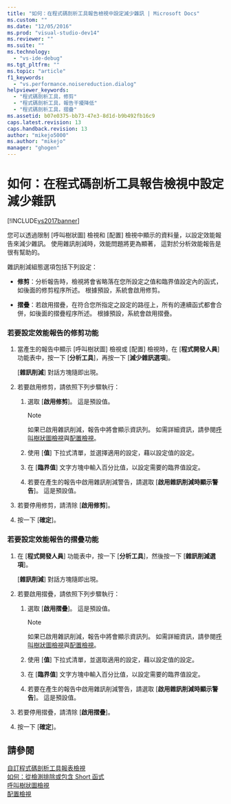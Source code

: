 ```yaml
---
title: "如何：在程式碼剖析工具報告檢視中設定減少雜訊 | Microsoft Docs"
ms.custom: ""
ms.date: "12/05/2016"
ms.prod: "visual-studio-dev14"
ms.reviewer: ""
ms.suite: ""
ms.technology: 
  - "vs-ide-debug"
ms.tgt_pltfrm: ""
ms.topic: "article"
f1_keywords: 
  - "vs.performance.noisereduction.dialog"
helpviewer_keywords: 
  - "程式碼剖析工具，修剪"
  - "程式碼剖析工具，報告干擾降低"
  - "程式碼剖析工具，摺疊"
ms.assetid: b07e0375-bb73-47e3-8d1d-b9b492fb16c9
caps.latest.revision: 13
caps.handback.revision: 13
author: "mikejo5000"
ms.author: "mikejo"
manager: "ghogen"
---
```

# 如何：在程式碼剖析工具報告檢視中設定減少雜訊
[!INCLUDE[vs2017banner](../code-quality/includes/vs2017banner.md)]

您可以透過限制 \[呼叫樹狀圖\] 檢視和 \[配置\] 檢視中顯示的資料量，以設定效能報告來減少雜訊。  使用雜訊削減時，效能問題將更為顯著，  這對於分析效能報告是很有幫助的。  
  
 雜訊削減組態選項包括下列設定：  
  
-   **修剪**：分析報告時，檢視將會省略落在您所設定之值和臨界值設定內的函式，如後面的修剪程序所述。  根據預設，系統會啟用修剪。  
  
-   **摺疊**：若啟用摺疊，在符合您所指定之設定的路徑上，所有的連續函式都會合併，如後面的摺疊程序所述。  根據預設，系統會啟用摺疊。  
  
### 若要設定效能報告的修剪功能  
  
1.  當產生的報告中顯示 \[呼叫樹狀圖\] 檢視或 \[配置\] 檢視時，在 \[**程式開發人員**\] 功能表中，按一下 \[**分析工具**\]，再按一下 \[**減少雜訊選項**\]。  
  
     \[**雜訊削減**\] 對話方塊隨即出現。  
  
2.  若要啟用修剪，請依照下列步驟執行：  
  
    1.  選取 \[**啟用修剪**\]。  這是預設值。  
  
        > [!NOTE]
        >  如果已啟用雜訊削減，報告中將會顯示資訊列。  如需詳細資訊，請參閱[呼叫樹狀圖檢視](../profiling/call-tree-view.md)與[配置檢視](../profiling/dotnet-memory-allocations-view.md)。  
  
    2.  使用 \[**值**\] 下拉式清單，並選擇適用的設定，藉以設定值的設定。  
  
    3.  在 \[**臨界值**\] 文字方塊中輸入百分比值，以設定需要的臨界值設定。  
  
    4.  若要在產生的報告中啟用雜訊削減警告，請選取 \[**啟用雜訊削減時顯示警告**\]。  這是預設值。  
  
3.  若要停用修剪，請清除 \[**啟用修剪**\]。  
  
4.  按一下 \[**確定**\]。  
  
### 若要設定效能報告的摺疊功能  
  
1.  在 \[**程式開發人員**\] 功能表中，按一下 \[**分析工具**\]，然後按一下 \[**雜訊削減選項**\]。  
  
     \[**雜訊削減**\] 對話方塊隨即出現。  
  
2.  若要啟用摺疊，請依照下列步驟執行：  
  
    1.  選取 \[**啟用摺疊**\]。  這是預設值。  
  
        > [!NOTE]
        >  如果已啟用雜訊削減，報告中將會顯示資訊列。  如需詳細資訊，請參閱[呼叫樹狀圖檢視](../profiling/call-tree-view.md)與[配置檢視](../profiling/dotnet-memory-allocations-view.md)。  
  
    2.  使用 \[**值**\] 下拉式清單，並選取適用的設定，藉以設定值的設定。  
  
    3.  在 \[**臨界值**\] 文字方塊中輸入百分比值，以設定需要的臨界值設定。  
  
    4.  若要在產生的報告中啟用雜訊削減警告，請選取 \[**啟用雜訊削減時顯示警告**\]。  這是預設值。  
  
3.  若要停用摺疊，請清除 \[**啟用摺疊**\]。  
  
4.  按一下 \[**確定**\]。  
  
## 請參閱  
 [自訂程式碼剖析工具報表檢視](../profiling/customizing-performance-tools-report-views.md)   
 [如何：從檢測排除或包含 Short 函式](../Topic/How%20to:%20Exclude%20or%20Include%20Short%20Functions%20from%20Instrumentation.md)   
 [呼叫樹狀圖檢視](../profiling/call-tree-view.md)   
 [配置檢視](../profiling/dotnet-memory-allocations-view.md)
